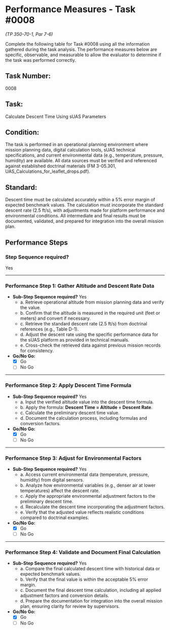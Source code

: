# Performance Measures - Task #0008  
*(TP 350-70-1, Par 7-6)*

Complete the following table for Task #0008 using all the information gathered during the task analysis. The performance measures below are specific, observable, and measurable to allow the evaluator to determine if the task was performed correctly.

## Task Number:  
0008

## Task:  
Calculate Descent Time Using sUAS Parameters

## Condition:  
The task is performed in an operational planning environment where mission planning data, digital calculation tools, sUAS technical specifications, and current environmental data (e.g., temperature, pressure, humidity) are available. All data sources must be verified and referenced against established doctrinal materials (FM 3-05.301, UAS_Calculations_for_leaflet_drops.pdf).

## Standard:  
Descent time must be calculated accurately within a 5% error margin of expected benchmark values. The calculation must incorporate the standard descent rate (2.5 ft/s), with adjustments made for platform performance and environmental conditions. All intermediate and final results must be documented, validated, and prepared for integration into the overall mission plan.

## Performance Steps

### Step Sequence required?  
Yes

---

### Performance Step 1: Gather Altitude and Descent Rate Data  
- **Sub-Step Sequence required?** Yes  
  - a. Retrieve operational altitude from mission planning data and verify the value.  
  - b. Confirm that the altitude is measured in the required unit (feet or meters) and convert if necessary.  
  - c. Retrieve the standard descent rate (2.5 ft/s) from doctrinal references (e.g., Table D-1).  
  - d. Adjust the descent rate using the specific performance data for the sUAS platform as provided in technical manuals.  
  - e. Cross-check the retrieved data against previous mission records for consistency.
- **Go/No Go:**  
  - [X] Go  
  - [ ] No Go

---

### Performance Step 2: Apply Descent Time Formula  
- **Sub-Step Sequence required?** Yes  
  - a. Input the verified altitude value into the descent time formula.  
  - b. Apply the formula: **Descent Time = Altitude ÷ Descent Rate**.  
  - c. Calculate the preliminary descent time value.  
  - d. Document the calculation process, including formulas and conversion factors.
- **Go/No Go:**  
  - [X] Go  
  - [ ] No Go

---

### Performance Step 3: Adjust for Environmental Factors  
- **Sub-Step Sequence required?** Yes  
  - a. Access current environmental data (temperature, pressure, humidity) from digital sensors.  
  - b. Analyze how environmental variables (e.g., denser air at lower temperatures) affect the descent rate.  
  - c. Apply the appropriate environmental adjustment factors to the preliminary descent time.  
  - d. Recalculate the descent time incorporating the adjustment factors.  
  - e. Verify that the adjusted value reflects realistic conditions compared to doctrinal examples.
- **Go/No Go:**  
  - [X] Go  
  - [ ] No Go

---

### Performance Step 4: Validate and Document Final Calculation  
- **Sub-Step Sequence required?** Yes  
  - a. Compare the final calculated descent time with historical data or expected benchmark values.  
  - b. Verify that the final value is within the acceptable 5% error margin.  
  - c. Document the final descent time calculation, including all applied adjustment factors and conversion details.  
  - d. Prepare the documentation for integration into the overall mission plan, ensuring clarity for review by supervisors.
- **Go/No Go:**  
  - [X] Go  
  - [ ] No Go